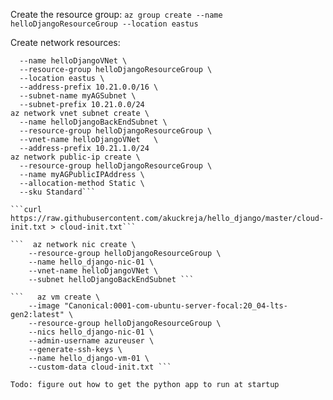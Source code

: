 Create the resource group:
```az group create --name helloDjangoResourceGroup --location eastus```

Create network resources:
```az network vnet create \
  --name helloDjangoVNet \
  --resource-group helloDjangoResourceGroup \
  --location eastus \
  --address-prefix 10.21.0.0/16 \
  --subnet-name myAGSubnet \
  --subnet-prefix 10.21.0.0/24
az network vnet subnet create \
  --name helloDjangoBackEndSubnet \
  --resource-group helloDjangoResourceGroup \
  --vnet-name helloDjangoVNet   \
  --address-prefix 10.21.1.0/24
az network public-ip create \
  --resource-group helloDjangoResourceGroup \
  --name myAGPublicIPAddress \
  --allocation-method Static \
  --sku Standard```

```curl https://raw.githubusercontent.com/akuckreja/hello_django/master/cloud-init.txt > cloud-init.txt```

```  az network nic create \
    --resource-group helloDjangoResourceGroup \
    --name hello_django-nic-01 \
    --vnet-name helloDjangoVNet \
    --subnet helloDjangoBackEndSubnet ```

```   az vm create \
    --image "Canonical:0001-com-ubuntu-server-focal:20_04-lts-gen2:latest" \
    --resource-group helloDjangoResourceGroup \
    --nics hello_django-nic-01 \
    --admin-username azureuser \
    --generate-ssh-keys \
    --name hello_django-vm-01 \
    --custom-data cloud-init.txt ```

Todo: figure out how to get the python app to run at startup